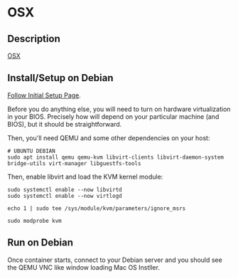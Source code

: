 # OSX

<!-- [![Docker Pulls](https://img.shields.io/docker/pulls/adguard/adguardhome?style=flat-square&color=607D8B&label=docker%20pulls&logo=docker)](https://hub.docker.com/r/adguard/adguardhome)
[![GitHub Stars](https://img.shields.io/github/stars/AdguardTeam/AdGuardHome?style=flat-square&color=607D8B&label=github%20stars&logo=github)](https://github.com/AdguardTeam/AdGuardHome)
[![Compose Templates](https://img.shields.io/static/v1?style=flat-square&color=607D8B&label=compose&message=templates)](https://github.com/GhostWriters/DockSTARTer/tree/master/compose/.apps/adguard) -->

## Description

[OSX](https://github.com/sickcodes/Docker-OSX) 

## Install/Setup on Debian

[Follow Initial Setup Page](https://github.com/sickcodes/Docker-OSX#initial-setup/).

Before you do anything else, you will need to turn on hardware virtualization in your BIOS. Precisely how will depend on your particular machine (and BIOS), but it should be straightforward.

Then, you'll need QEMU and some other dependencies on your host:

    # UBUNTU DEBIAN
    sudo apt install qemu qemu-kvm libvirt-clients libvirt-daemon-system bridge-utils virt-manager libguestfs-tools


Then, enable libvirt and load the KVM kernel module:

    sudo systemctl enable --now libvirtd
    sudo systemctl enable --now virtlogd

    echo 1 | sudo tee /sys/module/kvm/parameters/ignore_msrs

    sudo modprobe kvm

## Run on Debian

Once container starts, connect to your Debian server and you should see the QEMU VNC like window loading Mac OS Instller. 